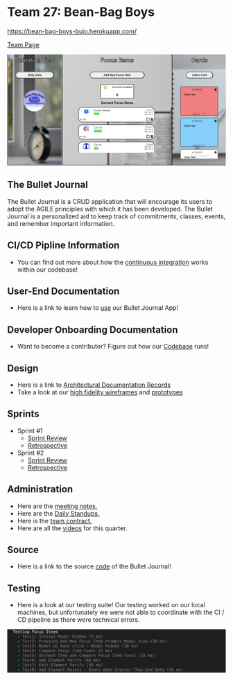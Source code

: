 # Team 27: Bean-Bag Boys

https://bean-bag-boys-bujo.herokuapp.com/

[Team Page](./admin/team.md)

![Front Page](./admin/teamPageassets/FrontPage.png)

## The Bullet Journal

The Bullet Journal is a CRUD application that will encourage its users to adopt the AGILE principles with which it has been developed. 
The Bullet Journal is a personalized aid to keep track of commitments, classes, events, and remember important information.

## CI/CD Pipline Information
- You can find out more about how the [continuous integration](./admin/cipipeline) works within our codebase! 

## User-End Documentation
- Here is a link to learn how to [use](./docs/Users%20Story%20Document.pdf) our Bullet Journal App!

## Developer Onboarding Documentation
- Want to become a contributor? Figure out how our [Codebase](./admin/onboard.md) runs!

## Design
- Here is a link to [Architectural Documentation Records](./specs/adrs)
- Take a look at our [high fidelity wireframes](https://www.figma.com/proto/YaKr3VQQVN1rDkYUJxNg6z/CSE-110?page-id=72%3A91&node-id=105%3A1305&viewport=-3364%2C1075%2C0.40340369939804077&scaling=min-zoom) and [prototypes](https://www.figma.com/proto/YaKr3VQQVN1rDkYUJxNg6z/CSE-110?page-id=72%3A91&node-id=105%3A1305&viewport=-3364%2C1075%2C0.40340369939804077&scaling=min-zoom)

## Sprints
- Sprint #1
  - [Sprint Review](./admin/meetings/051621-sprint-1-review.md)
  - [Retrospective](./admin/meetings/051621-retrospective.md)
- Sprint #2
  - [Sprint Review](./admin/meetings/053121-sprint-2-review.md)
  - [Retrospective](./admin/meetings/053121-retrospective2.md)

## Administration
- Here are the [meeting notes.](./admin/meetings)
- Here are the [Daily Standups.](./admin/dailyStandups)
- Here is the [team contract.](./admin/misc)
- Here are all the [videos](./admin/videos) for this quarter.

## Source
- Here is a link to the source [code](./source) of the Bullet Journal!

## Testing
- Here is a look at our testing suite! Our testing worked on our local machines, but unfortunately we were not able to coordinate with the CI / CD pipeline as there were technical errors.

![testing](./admin/teamPageassets/image.png)





